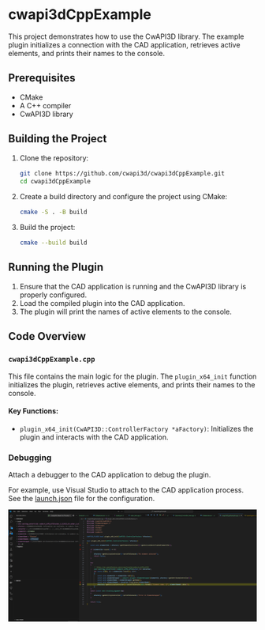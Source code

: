# cwapi3dCppExample

This project demonstrates how to use the CwAPI3D library. The example plugin initializes a connection with the CAD application, retrieves active elements, and prints their names to the console.

## Prerequisites

- CMake
- A C++ compiler
- CwAPI3D library

## Building the Project

1. Clone the repository:
    ```sh
    git clone https://github.com/cwapi3d/cwapi3dCppExample.git
    cd cwapi3dCppExample
    ```

2. Create a build directory and configure the project using CMake:
    ```sh
    cmake -S . -B build
    ```

3. Build the project:
    ```sh
    cmake --build build
    ```

## Running the Plugin

1. Ensure that the CAD application is running and the CwAPI3D library is properly configured.
2. Load the compiled plugin into the CAD application.
3. The plugin will print the names of active elements to the console.

## Code Overview

### `cwapi3dCppExample.cpp`

This file contains the main logic for the plugin. The `plugin_x64_init` function initializes the plugin, retrieves active elements, and prints their names to the console.

#### Key Functions:

- `plugin_x64_init(CwAPI3D::ControllerFactory *aFactory)`: Initializes the plugin and interacts with the CAD application.

### Debugging

Attach a debugger to the CAD application to debug the plugin. 

For example, use Visual Studio to attach to the CAD application process. See the [launch.json](.vscode/launch.json) file for the configuration.

![Alt text](debug.png)
